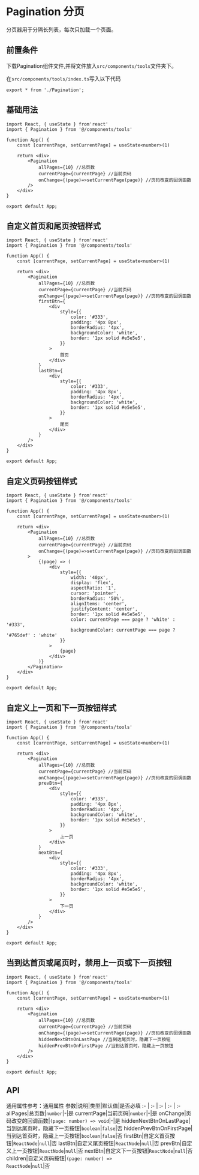 # Pagination 分页
分页器用于分隔长列表，每次只加载一个页面。

## 前置条件
下载Pagination组件文件,并将文件放入`src/components/tools`文件夹下。

在`src/components/tools/index.ts`写入以下代码
```tsx
export * from './Pagination';
```

## 基础用法
```tsx
import React, { useState } from'react'
import { Pagination } from '@/components/tools'

function App() {
    const [currentPage, setCurrentPage] = useState<number>(1)

    return <div>
        <Pagination
            allPages={10} //总页数
            currentPage={currentPage} //当前页码
            onChange={(page)=>setCurrentPage(page)} //页码改变的回调函数
        />
    </div>
}

export default App;
```

## 自定义首页和尾页按钮样式
```tsx
import React, { useState } from'react'
import { Pagination } from '@/components/tools'

function App() {
    const [currentPage, setCurrentPage] = useState<number>(1)

    return <div>
        <Pagination
            allPages={10} //总页数
            currentPage={currentPage} //当前页码
            onChange={(page)=>setCurrentPage(page)} //页码改变的回调函数
            firstBtn={
                <div
                    style={{
                        color: '#333',
                        padding: '4px 8px',
                        borderRadius: '4px',
                        backgroundColor: 'white',
                        border: '1px solid #e5e5e5',
                    }}
                >
                    首页
                </div>
            }
            lastBtn={
                <div
                    style={{
                        color: '#333',
                        padding: '4px 8px',
                        borderRadius: '4px',
                        backgroundColor: 'white',
                        border: '1px solid #e5e5e5',
                    }}
                >
                    尾页
                </div>
            }
        />
    </div>
}

export default App;
```
## 自定义页码按钮样式
```tsx
import React, { useState } from'react'
import { Pagination } from '@/components/tools'

function App() {
    const [currentPage, setCurrentPage] = useState<number>(1)

    return <div>
        <Pagination
            allPages={10} //总页数
            currentPage={currentPage} //当前页码
            onChange={(page)=>setCurrentPage(page)} //页码改变的回调函数
        >
            {(page) => (
                <div
                    style={{
                        width: '40px',
                        display: 'flex',
                        aspectRatio: '1',
                        cursor: 'pointer',
                        borderRadius: '50%',
                        alignItems: 'center',
                        justifyContent: 'center',
                        border: '1px solid #e5e5e5',
                        color: currentPage === page ? 'white' : '#333',
                        backgroundColor: currentPage === page ? '#765def' : 'white'
                    }}
                >
                    {page}
                </div>
            )}
        </Pagination>
    </div>
}

export default App;
```

## 自定义上一页和下一页按钮样式
```tsx
import React, { useState } from'react'
import { Pagination } from '@/components/tools'

function App() {
    const [currentPage, setCurrentPage] = useState<number>(1)

    return <div>
        <Pagination
            allPages={10} //总页数
            currentPage={currentPage} //当前页码
            onChange={(page)=>setCurrentPage(page)} //页码改变的回调函数
            prevBtn={
                <div
                    style={{
                        color: '#333',
                        padding: '4px 8px',
                        borderRadius: '4px',
                        backgroundColor: 'white',
                        border: '1px solid #e5e5e5',
                    }}
                >
                    上一页
                </div>
            }
            nextBtn={
                <div
                    style={{
                        color: '#333',
                        padding: '4px 8px',
                        borderRadius: '4px',
                        backgroundColor: 'white',
                        border: '1px solid #e5e5e5',
                    }}
                >
                    下一页
                </div>
            }
        />
    </div>
}

export default App;
```

## 当到达首页或尾页时，禁用上一页或下一页按钮
```tsx
import React, { useState } from'react'
import { Pagination } from '@/components/tools'

function App() {
    const [currentPage, setCurrentPage] = useState<number>(1)

    return <div>
        <Pagination
            allPages={10} //总页数
            currentPage={currentPage} //当前页码
            onChange={(page)=>setCurrentPage(page)} //页码改变的回调函数
            hiddenNextBtnOnLastPage //当到达尾页时，隐藏下一页按钮
            hiddenPrevBtnOnFirstPage //当到达首页时，隐藏上一页按钮
        />
    </div>
}

export default App;
```

## API
通用属性参考：通用属性
参数|说明|类型|默认值|是否必填
:- | :- | :- | :- | :-
allPages|总页数|<code>number</code>|-|是
currentPage|当前页码|<code>number</code>|-|是
onChange|页码改变的回调函数|<code>(page: number) => void</code>|-|是
hiddenNextBtnOnLastPage|当到达尾页时，隐藏下一页按钮|<code>boolean</code>|<code>false</code>|否
hiddenPrevBtnOnFirstPage|当到达首页时，隐藏上一页按钮|<code>boolean</code>|<code>false</code>|否
firstBtn|自定义首页按钮|<code>ReactNode</code>|<code>null</code>|否
lastBtn|自定义尾页按钮|<code>ReactNode</code>|<code>null</code>|否
prevBtn|自定义上一页按钮|<code>ReactNode</code>|<code>null</code>|否
nextBtn|自定义下一页按钮|<code>ReactNode</code>|<code>null</code>|否
children|自定义页码按钮|<code>(page: number) => ReactNode</code>|<code>null</code>|否
